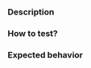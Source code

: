 ### Description
<!--- Provide a minimal description of the changes or addition you are proposing in your pull request. -->
<!--- If it is related with a bug/issue fix, do not forget to link the issue in the description. -->

### How to test?
<!--- Provide a step by step to be followed that reproduce your feature/code changes to make the review easier. -->

### Expected behavior
<!--- Provide a minimal description of what will be achieved with the PR -->